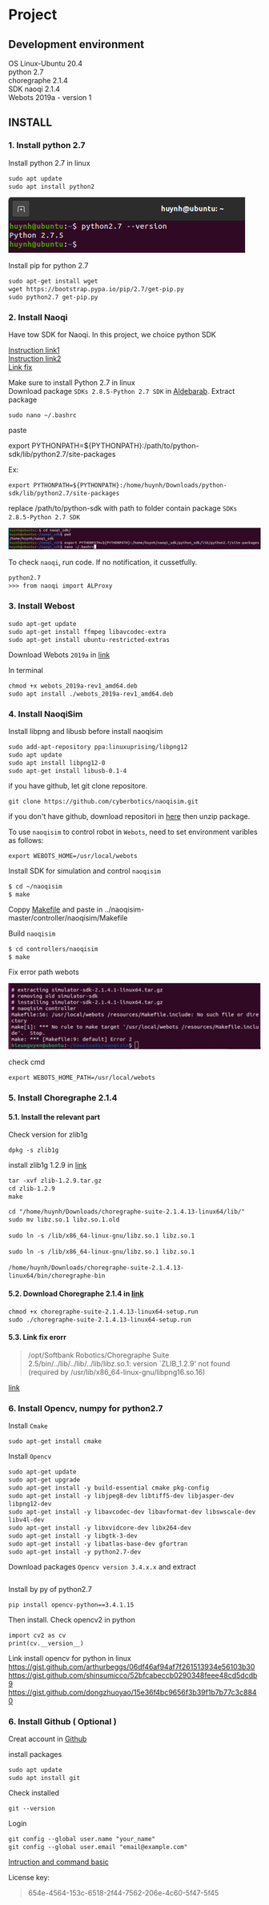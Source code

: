 # Project

## Development environment
OS Linux-Ubuntu 20.4  
python 2.7  
choregraphe 2.1.4  
SDK naoqi 2.1.4  
Webots 2019a - version 1

## INSTALL
### 1. Install python 2.7


Install python 2.7 in linux
```
sudo apt update
sudo apt install python2
```
![Check python 2.7](/image_shoots/check_python2.png)

Install pip for python 2.7
```
sudo apt-get install wget
wget https://bootstrap.pypa.io/pip/2.7/get-pip.py
sudo python2.7 get-pip.py
```

### 2. Install Naoqi

Have tow SDK for Naoqi. In this project, we choice python SDK

[Instruction link1](http://doc.aldebaran.com/2-5/dev/python/install_guide.html)</br>
[Instruction link2](https://support.aldebaran.com/support/solutions/articles/80001017327-python-sdk-installation-guide)</br>
[Link fix](https://stackoverflow.com/questions/22403634/installing-python-sdk-for-nao-robots)</br>

Make sure to install Python 2.7 in linux\
Download package `SDKs 2.8.5-Python 2.7 SDK` in [Aldebarab](https://www.aldebaran.com/en/support/nao-6/downloads-softwares/former-versions?os=49&category=76#:~:text=SDKs-,2.8.5,-Python%202.7%20SDK).
Extract package
```
sudo nano ~/.bashrc
```
paste

export PYTHONPATH=${PYTHONPATH}:/path/to/python-sdk/lib/python2.7/site-packages

Ex:
```
export PYTHONPATH=${PYTHONPATH}:/home/huynh/Downloads/python-sdk/lib/python2.7/site-packages
```
replace /path/to/python-sdk with path to folder contain package `SDKs 2.8.5-Python 2.7 SDK`

![Install path SDK](/image_shoots/path_python_sdk.png)

To check `naoqi`, run code. If no notification, it cussetfully.
```
python2.7
>>> from naoqi import ALProxy
```
### 3. Install Webost
```
sudo apt-get update
sudo apt-get install ffmpeg libavcodec-extra
sudo apt-get install ubuntu-restricted-extras
```
Download Webots `2019a` in [link](https://github.com/cyberbotics/webots/releases?page=2#:~:text=webots_2019a%2Drev1_amd64.deb)

In terminal
```
chmod +x webots_2019a-rev1_amd64.deb
sudo apt install ./webots_2019a-rev1_amd64.deb
```
### 4. Install NaoqiSim

Install libpng and libusb before install naoqisim
```
sudo add-apt-repository ppa:linuxuprising/libpng12
sudo apt update
sudo apt install libpng12-0
sudo apt-get install libusb-0.1-4
```

if you have github, let git clone repositore.
```
git clone https://github.com/cyberbotics/naoqisim.git
```
if you don't have github, download repositori in [here](https://github.com/cyberbotics/naoqisim) then unzip package.

To use `naoqisim` to control robot in `Webots`, need to set environment varibles as follows:
```
export WEBOTS_HOME=/usr/local/webots
```
Install SDK for simulation and control `naoqisim`
```
$ cd ~/naoqisim
$ make
```
Coppy [Makefile](/lib/Makefile) and paste in ../naoqisim-master/controller/naoqisim/Makefile

Build `naoqisim`
```
$ cd controllers/naoqisim
$ make
```

Fix error path webots

![alt text](/image_shoots/error_naoqisim.jpg)

check cmd 
```
export WEBOTS_HOME_PATH=/usr/local/webots
```

### 5. Install Choregraphe 2.1.4
#### 5.1. Install the relevant part  
Check version for zlib1g
```
dpkg -s zlib1g
```
install zlib1g 1.2.9 in [link](https://sourceforge.net/projects/libpng/files/zlib/1.2.9/zlib-1.2.9.tar.gz/download)

```
tar -xvf zlib-1.2.9.tar.gz
cd zlib-1.2.9
make
```

```
cd "/home/huynh/Downloads/choregraphe-suite-2.1.4.13-linux64/lib/"
sudo mv libz.so.1 libz.so.1.old

sudo ln -s /lib/x86_64-linux-gnu/libz.so.1 libz.so.1

sudo ln -s /lib/x86_64-linux-gnu/libz.so.1 libz.so.1

/home/huynh/Downloads/choregraphe-suite-2.1.4.13-linux64/bin/choregraphe-bin
```
#### 5.2. Download Choregraphe 2.1.4 in [link](https://community-static.aldebaran.com/resources/2.1.4.13/choregraphe/choregraphe-suite-2.1.4.13-linux64-setup.run)
```
chmod +x choregraphe-suite-2.1.4.13-linux64-setup.run
sudo ./choregraphe-suite-2.1.4.13-linux64-setup.run
```

#### 5.3. Link fix erorr 
>/opt/Softbank Robotics/Choregraphe Suite 2.5/bin/../lib/../lib/../lib/libz.so.1: 
version `ZLIB_1.2.9' not found (required by /usr/lib/x86_64-linux-gnu/libpng16.so.16)

[link](https://nlp.fi.muni.cz/trac/pepper/wiki/InstallationInstructions)

### 6. Install Opencv, numpy for python2.7
Install `Cmake`
```
sudo apt-get install cmake
```
Install `Opencv`
```
sudo apt-get update
sudo apt-get upgrade
sudo apt-get install -y build-essential cmake pkg-config
sudo apt-get install -y libjpeg8-dev libtiff5-dev libjasper-dev libpng12-dev
sudo apt-get install -y libavcodec-dev libavformat-dev libswscale-dev libv4l-dev
sudo apt-get install -y libxvidcore-dev libx264-dev
sudo apt-get install -y libgtk-3-dev
sudo apt-get install -y libatlas-base-dev gfortran
sudo apt-get install -y python2.7-dev
```
Download packages `Opencv version 3.4.x.x` and extract

```
```
Install by py of python2.7
```
pip install opencv-python==3.4.1.15
```
Then install. Check opencv2 in python
```
import cv2 as cv
print(cv.__version__)
```

Link install opencv for python in linux\
https://gist.github.com/arthurbeggs/06df46af94af7f261513934e56103b30
https://gist.github.com/shinsumicco/52bfcabeccb0290348feee48cd5dcdb9
https://gist.github.com/dongzhuoyao/15e36f4bc9656f3b39f1b7b77c3c8840

### 6. Install Github ( Optional )
Creat account in [Github](https://github.com/)

install packages
```
sudo apt update
sudo apt install git
```
Check installed
```
git --version
```
Login
```
git config --global user.name "your_name"
git config --global user.email "email@example.com"
```

[Intruction and command basic](https://viblo.asia/p/su-dung-git-trong-ubuntu-jaqG0lOPGEKw)


License key:
> 654e-4564-153c-6518-2f44-7562-206e-4c60-5f47-5f45